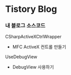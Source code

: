 <h1>Tistory Blog</h1>
<h3>내 블로그 소스코드</h3>

CSharpActiveXCtrlWrapper   
- MFC ActiveX 컨트롤 만들기

UseDebugView
- DebugView 사용하기